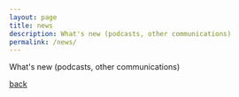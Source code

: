 ```yaml
---
layout: page
title: news
description: What's new (podcasts, other communications)
permalink: /news/
---
```

What's new (podcasts, other communications)

[back](https://rinivarg.github.io)<br>
